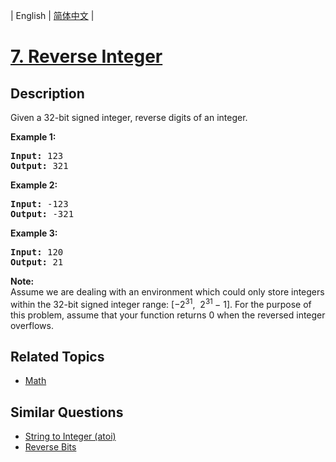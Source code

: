 
| English | [简体中文](README.md) |

# [7. Reverse Integer](https://leetcode-cn.com/problems/reverse-integer/)

## Description

<p>Given a 32-bit signed integer, reverse digits of an integer.</p>

<p><strong>Example 1:</strong></p>

<pre>
<strong>Input:</strong> 123
<strong>Output:</strong> 321
</pre>

<p><strong>Example 2:</strong></p>

<pre>
<strong>Input:</strong> -123
<strong>Output:</strong> -321
</pre>

<p><strong>Example 3:</strong></p>

<pre>
<strong>Input:</strong> 120
<strong>Output:</strong> 21
</pre>

<p><strong>Note:</strong><br />
Assume we are dealing with an environment which could only store integers within the 32-bit signed integer range: [&minus;2<sup>31</sup>,&nbsp; 2<sup>31&nbsp;</sup>&minus; 1]. For the purpose of this problem, assume that your function returns 0 when the reversed integer overflows.</p>


## Related Topics

- [Math](https://leetcode-cn.com/tag/math)

## Similar Questions

- [String to Integer (atoi)](../string-to-integer-atoi/README_EN.md)
- [Reverse Bits](../reverse-bits/README_EN.md)

